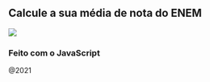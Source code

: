 ## Calcule a sua média de nota do ENEM

<img src="https://scontent.fcgh22-1.fna.fbcdn.net/v/t39.30808-6/313404860_1436717150185398_6978429296187933187_n.jpg?_nc_cat=100&ccb=1-7&_nc_sid=730e14&_nc_ohc=eVnEzVvCUzkAX9SmHrG&_nc_ht=scontent.fcgh22-1.fna&oh=00_AfAbSZ0cWXi2FUj-j9FHTMMfSMBwzsx7Vyh3g8XG53pgdw&oe=63648541">

### Feito com o JavaScript

@2021